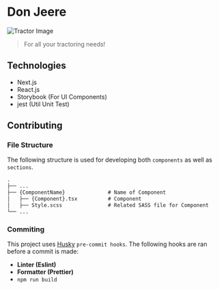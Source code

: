# Don Jeere 

![Tractor Image](https://media.giphy.com/media/v1.Y2lkPTc5MGI3NjExM3l6Mnh4OXRrZjIzcHJxODM1d291NnRweW5pY3I3YnI3dDJyZWltOSZlcD12MV9pbnRlcm5hbF9naWZfYnlfaWQmY3Q9Zw/26gs9jTY1R02ueEnu/giphy.gif)
> For all your tractoring needs!

## Technologies
 - Next.js
 - React.js
 - Storybook (For UI Components)
 - jest (Util Unit Test)

## Contributing

### File Structure

The following structure is used for developing both `components` as well as `sections`.

```markdown
.
├── ...
├── {ComponentName}              # Name of Component
│   ├── {Component}.tsx          # Component
│   ├── Style.scss               # Related SASS file for Component
└── ...
```

### Commiting
This project uses [Husky](https://typicode.github.io/husky/) `pre-commit hooks`.
The following hooks are ran before a commit is made:
 - **Linter (Eslint)**
 - **Formatter (Prettier)**
 - `npm run build`